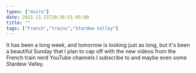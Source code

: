 ```yaml
---
types: ["micro"]
date: 2021-11-21T20:36:51-05:00
title: ""
tags: ["French","trains","Stardew Valley"]
---
```

It has been a long week, and tomorrow is looking just as long, but it's been a beautiful Sunday that I plan to cap off with the new videos from the French train nerd YouTube channels I subscribe to and maybe even some Stardew Valley. 
